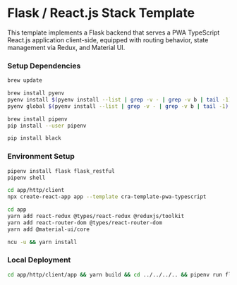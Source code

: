 # Flask / React.js Stack Template

This template implements a Flask backend that serves a PWA TypeScript React.js application client-side, equipped with routing behavior, state management via Redux, and Material UI. 

### Setup Dependencies
```bash
brew update

brew install pyenv
pyenv install $(pyenv install --list | grep -v - | grep -v b | tail -1)
pyenv global $(pyenv install --list | grep -v - | grep -v b | tail -1)

brew install pipenv
pip install --user pipenv

pip install black
```

### Environment Setup
```bash
pipenv install flask flask_restful
pipenv shell

cd app/http/client
npx create-react-app app --template cra-template-pwa-typescript 

cd app
yarn add react-redux @types/react-redux @reduxjs/toolkit 
yarn add react-router-dom @types/react-router-dom 
yarn add @material-ui/core

ncu -u && yarn install
```

### Local Deployment
```bash
cd app/http/client/app && yarn build && cd ../../../.. && pipenv run flask run
```
 
